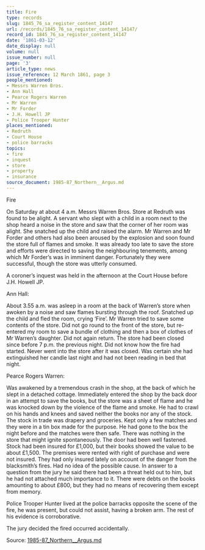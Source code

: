 ```yaml
---
title: Fire
type: records
slug: 1845_76_sa_register_content_14147
url: /records/1845_76_sa_register_content_14147/
record_id: 1845_76_sa_register_content_14147
date: '1861-03-12'
date_display: null
volume: null
issue_number: null
page: '3'
article_type: news
issue_reference: 12 March 1861, page 3
people_mentioned:
- Messrs Warren Bros.
- Ann Hall
- Pearce Rogers Warren
- Mr Warren
- Mr Forder
- J.H. Howell JP
- Police Trooper Hunter
places_mentioned:
- Redruth
- Court House
- police barracks
topics:
- fire
- inquest
- store
- property
- insurance
source_document: 1985-87_Northern__Argus.md
---
```


Fire

On Saturday at about 4 a.m. Messrs Warren Bros. Store at Redruth was found to be alight.  A servant who slept with a child in a room next to the shop heard a noise in the store and saw that the corner of her room was alight.  She snatched up the child and raised the alarm.  Mr Warren and Mr Forder and others had also been aroused by the explosion and soon found the store full of flames and smoke.  It was already too late to save the store and efforts were directed to saving the neighbouring tenements, among which Mr Forder’s was in imminent danger.  Fortunately they were successful, though the store was utterly consumed.

A coroner’s inquest was held in the afternoon at the Court House before J.H. Howell JP.

Ann Hall:

About 3.55 a.m. was asleep in a room at the back of Warren’s store when awoken by a noise and saw flames bursting through the roof.  Snatched up the child and fled the room, crying ‘Fire’.  Mr Warren tried to save some contents of the store.  Did not go round to the front of the store, but re-entered my room to save a bundle of clothing and then a box of clothes of Mr Warren’s daughter.  Did not again return.  The store had been closed since before 7 p.m. the previous night.  Did not know how the fire had started.  Never went into the store after it was closed.  Was certain she had extinguished her candle last night and had not been reading in bed that night.

Pearce Rogers Warren:

Was awakened by a tremendous crash in the shop, at the back of which he slept in a detached cottage.  Immediately entered the shop by the back door in an attempt to save the books, but the store was a sheet of flame and he was knocked down by the violence of the flame and smoke.  He had to crawl on his hands and knees and saved neither the books nor any of the stock.  The stock in trade was drapery and groceries.  Kept only a few matches and they were in a tin box made for the purpose.  He had gone to the box the night before and the matches were then safe.  There was nothing in the store that might ignite spontaneously.  The door had been well fastened.  Stock had been insured for £1,000, but their books showed the value to be about £1,500.  The premises were rented with right of purchase and were not insured.  They had only insured lately on account of the danger from the blacksmith’s fires.  Had no idea of the possible cause.  In answer to a question from the jury he said there had been a threat held out to him, but he had not attached much importance to it.  There were debts on the books amounting to about £800, but they had no means of recovering them except from memory.

Police Trooper Hunter lived at the police barracks opposite the scene of the fire, he was present, but could not assist, having a broken arm.  The rest of his evidence is corroborative.

The jury decided the fired occurred accidentally.

Source: [1985-87_Northern__Argus.md](/downloads/markdown/1985-87_Northern__Argus.md)
